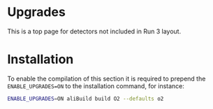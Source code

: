 <!-- doxy
\page refDetectorsUpgrades Upgrades
/doxy -->

# Upgrades
This is a top page for detectors not included in Run 3 layout.

# Installation

To enable the compilation of this section it is required to prepend the `ENABLE_UPGRADES=ON` to the installation command, for instance:

```bash
ENABLE_UPGRADES=ON aliBuild build O2 --defaults o2
```

<!-- doxy
* \subpage refDetectorsUpgradesIT3
* \subpage refDetectorsUpgradesPostLS4IT4
/doxy -->
